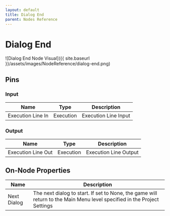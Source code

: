 ```yaml
---
layout: default
title: Dialog End
parent: Nodes Reference
---
```

# Dialog End

![Dialog End Node Visual]({{ site.baseurl }}/assets/images/NodeReference/dialog-end.png)

## Pins

### Input

| Name | Type | Description |
| --- | --- | --- |
| Execution Line In | Execution | Execution Line Input |

### Output

| Name | Type | Description |
| --- | --- | --- |
| Execution Line Out | Execution | Execution Line Output |

## On-Node Properties

| Name | Description |
| --- | --- |
| Next Dialog | The next dialog to start. If set to None, the game will return to the Main Menu level specified in the Project Settings |